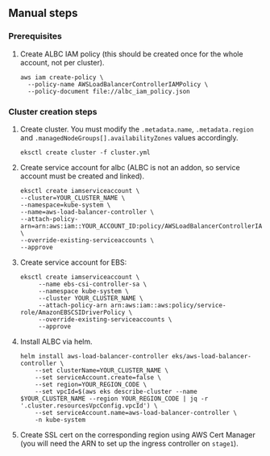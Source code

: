 ## Manual steps

### Prerequisites

1. Create ALBC IAM policy (this should be created once for the whole account,
   not per cluster).

   ```
   aws iam create-policy \
     --policy-name AWSLoadBalancerControllerIAMPolicy \
     --policy-document file://albc_iam_policy.json
   ```

### Cluster creation steps

1. Create cluster. You must modify the `.metadata.name`, `.metadata.region` and
   `.managedNodeGroups[].availabilityZones` values accordingly.

   ```
   eksctl create cluster -f cluster.yml
   ```
2. Create service account for albc (ALBC is not an addon, so service account
   must be created and linked).
    ```
    eksctl create iamserviceaccount \    
    --cluster=YOUR_CLUSTER_NAME \  
    --namespace=kube-system \  
    --name=aws-load-balancer-controller \  
    --attach-policy-arn=arn:aws:iam::YOUR_ACCOUNT_ID:policy/AWSLoadBalancerControllerIAMPolicy \  
    --override-existing-serviceaccounts \  
    --approve
    ```
3. Create service account for EBS:
   ```
   eksctl create iamserviceaccount \
        --name ebs-csi-controller-sa \
        --namespace kube-system \
        --cluster YOUR_CLUSTER_NAME \
        --attach-policy-arn arn:aws:iam::aws:policy/service-role/AmazonEBSCSIDriverPolicy \
        --override-existing-serviceaccounts \
        --approve
   ```
4. Install ALBC via helm.

   ```
   helm install aws-load-balancer-controller eks/aws-load-balancer-controller \
       --set clusterName=YOUR_CLUSTER_NAME \
       --set serviceAccount.create=false \
       --set region=YOUR_REGION_CODE \
       --set vpcId=$(aws eks describe-cluster --name $YOUR_CLUSTER_NAME --region YOUR_REGION_CODE | jq -r '.cluster.resourcesVpcConfig.vpcId') \
       --set serviceAccount.name=aws-load-balancer-controller \
       -n kube-system
   ```
5. Create SSL cert on the corresponding region using AWS Cert Manager (you will
   need the ARN to set up the ingress controller on `stage1`).
